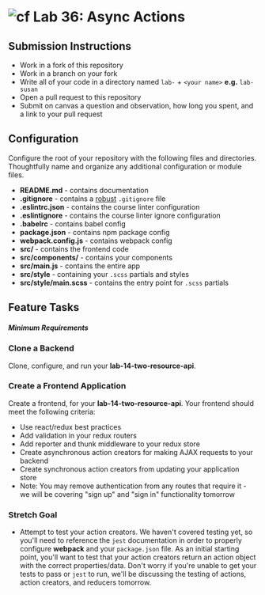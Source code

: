 ![cf](https://i.imgur.com/7v5ASc8.png) Lab 36: Async Actions
======

## Submission Instructions
* Work in a fork of this repository
* Work in a branch on your fork
* Write all of your code in a directory named `lab-` + `<your name>` **e.g.** `lab-susan`
* Open a pull request to this repository
* Submit on canvas a question and observation, how long you spent, and a link to your pull request

## Configuration
Configure the root of your repository with the following files and directories. Thoughtfully name and organize any additional configuration or module files.
* **README.md** - contains documentation
* **.gitignore** - contains a [robust](http://gitignore.io) `.gitignore` file
* **.eslintrc.json** - contains the course linter configuration
* **.eslintignore** - contains the course linter ignore configuration
* **.babelrc** - contains babel config
* **package.json** - contains npm package config
* **webpack.config.js** - contains webpack config
* **src/** - contains the frontend code
* **src/components/** - contains your components
* **src/main.js** - contains the entire app
* **src/style** - containing your `.scss` partials and styles
* **src/style/main.scss** - contains the entry point for `.scss` partials

## Feature Tasks
##### Minimum Requirements

### Clone a Backend
Clone, configure, and run your **lab-14-two-resource-api**.

### Create a Frontend Application
Create a frontend, for your **lab-14-two-resource-api**.  Your frontend should meet the following criteria:
* Use react/redux best practices
* Add validation in your redux routers
* Add reporter and thunk middleware to your redux store
* Create asynchronous action creators for making AJAX requests to your backend
* Create synchronous action creators from updating your application store
* Note: You may remove authentication from any routes that require it - we will be covering "sign up" and "sign in" functionality tomorrow

### Stretch Goal
* Attempt to test your action creators.  We haven't covered testing yet, so you'll need to reference the `jest` documentation in order to properly configure **webpack** and your `package.json` file.  As an initial starting point, you'll want to test that your action creators return an action object with the correct properties/data.  Don't worry if you're unable to get your tests to pass or `jest` to run, we'll be discussing the testing of actions, action creators, and reducers tomorrow.
